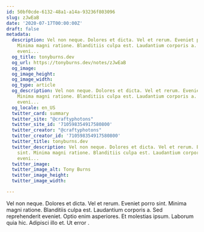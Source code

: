 ```yaml
---
id: 50bf0cde-6132-48a1-a14a-93236f803096
slug: zJwEaB
date: '2020-07-17T00:00:00Z'
draft: false
metadata:
  description: Vel non neque. Dolores et dicta. Vel et rerum. Eveniet porro sint.
    Minima magni ratione. Blanditiis culpa est. Laudantium corporis a. Sed reprehenderit
    eveni...
  og_title: tonyburns.dev
  og_url: https://tonyburns.dev/notes/zJwEaB
  og_image: 
  og_image_height: 
  og_image_width: 
  og_type: article
  og_description: Vel non neque. Dolores et dicta. Vel et rerum. Eveniet porro sint.
    Minima magni ratione. Blanditiis culpa est. Laudantium corporis a. Sed reprehenderit
    eveni...
  og_locale: en_US
  twitter_card: summary
  twitter_site: "@craftyphotons"
  twitter_site_id: '710598354917580800'
  twitter_creator: "@craftyphotons"
  twitter_creator_id: '710598354917580800'
  twitter_title: tonyburns.dev
  twitter_description: Vel non neque. Dolores et dicta. Vel et rerum. Eveniet porro
    sint. Minima magni ratione. Blanditiis culpa est. Laudantium corporis a. Sed reprehenderit
    eveni...
  twitter_image: 
  twitter_image_alt: Tony Burns
  twitter_image_height: 
  twitter_image_width: 

---
```


Vel non neque. Dolores et dicta. Vel et rerum. Eveniet porro sint. Minima magni ratione. Blanditiis culpa est. Laudantium corporis a. Sed reprehenderit eveniet. Optio enim asperiores. Et molestias ipsum. Laborum quia hic. Adipisci illo et. Ut error .
